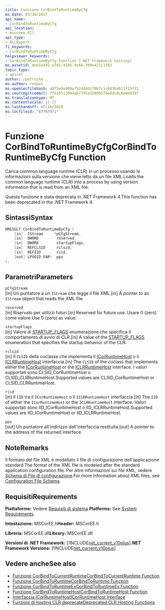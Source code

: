 ```yaml
---
title: Funzione CorBindToRuntimeByCfg
ms.date: 03/30/2017
api_name:
- CorBindToRuntimeByCfg
api_location:
- mscoree.dll
api_type:
- DLLExport
f1_keywords:
- CorBindToRuntimeByCfg
helpviewer_keywords:
- CorBindToRuntimeByCfg function [.NET Framework hosting]
ms.assetid: ded1e492-a782-4185-9c66-709e421c1782
topic_type:
- apiref
author: rpetrusha
ms.author: ronpet
ms.openlocfilehash: a8f5e9a909a752dd8dc70bfc1c683b4611715f31
ms.sourcegitcommit: 7f616512044ab7795e32806578e8dc0c6a0e038f
ms.translationtype: MT
ms.contentlocale: it-IT
ms.lasthandoff: 07/10/2019
ms.locfileid: "67767971"
---
```

# <a name="corbindtoruntimebycfg-function"></a><span data-ttu-id="52bc0-102">Funzione CorBindToRuntimeByCfg</span><span class="sxs-lookup"><span data-stu-id="52bc0-102">CorBindToRuntimeByCfg Function</span></span>
<span data-ttu-id="52bc0-103">Carica common language runtime (CLR) in un processo usando le informazioni sulla versione che viene letto da un file XML.</span><span class="sxs-lookup"><span data-stu-id="52bc0-103">Loads the common language runtime (CLR) into a process by using version information that is read from an XML file.</span></span>  
  
 <span data-ttu-id="52bc0-104">Questa funzione è stata deprecata in .NET Framework 4.</span><span class="sxs-lookup"><span data-stu-id="52bc0-104">This function has been deprecated in the .NET Framework 4.</span></span>  
  
## <a name="syntax"></a><span data-ttu-id="52bc0-105">Sintassi</span><span class="sxs-lookup"><span data-stu-id="52bc0-105">Syntax</span></span>  
  
```cpp  
HRESULT CorBindToRuntimeByCfg (  
    [in]  IStream     *pCfgStream,  
    [in]  DWORD        reserved,  
    [in]  DWORD        startupFlags,  
    [in]  REFCLSID     rclsid,  
    [in]  REFIID       riid,   
    [out] LPVOID FAR*  ppv  
);  
```  
  
## <a name="parameters"></a><span data-ttu-id="52bc0-106">Parametri</span><span class="sxs-lookup"><span data-stu-id="52bc0-106">Parameters</span></span>  
 `pCfgStream`  
 <span data-ttu-id="52bc0-107">[in] Un puntatore a un `IStream` che legge il file XML.</span><span class="sxs-lookup"><span data-stu-id="52bc0-107">[in] A pointer to an `IStream` object that reads the XML file.</span></span>  
  
 `reserved`  
 <span data-ttu-id="52bc0-108">[in] Riservato per utilizzi futuri.</span><span class="sxs-lookup"><span data-stu-id="52bc0-108">[in] Reserved for future use.</span></span> <span data-ttu-id="52bc0-109">Usare 0 (zero) come valore.</span><span class="sxs-lookup"><span data-stu-id="52bc0-109">Use 0 (zero) as value.</span></span>  
  
 `startupFlags`  
 <span data-ttu-id="52bc0-110">[in] Valore di [STARTUP_FLAGS](../../../../docs/framework/unmanaged-api/hosting/startup-flags-enumeration.md) enumerazione che specifica il comportamento di avvio di CLR.</span><span class="sxs-lookup"><span data-stu-id="52bc0-110">[in] A value of the [STARTUP_FLAGS](../../../../docs/framework/unmanaged-api/hosting/startup-flags-enumeration.md) enumeration that specifies the startup behavior of the CLR.</span></span>  
  
 `rclsid`  
 <span data-ttu-id="52bc0-111">[in] Il `CLSID` della coclasse che implementa il [ICorRuntimeHost](../../../../docs/framework/unmanaged-api/hosting/icorruntimehost-interface.md) o il [ICLRRuntimeHost](../../../../docs/framework/unmanaged-api/hosting/iclrruntimehost-interface.md) interfaccia.</span><span class="sxs-lookup"><span data-stu-id="52bc0-111">[in] The `CLSID` of the coclass that implements either the [ICorRuntimeHost](../../../../docs/framework/unmanaged-api/hosting/icorruntimehost-interface.md) or the [ICLRRuntimeHost](../../../../docs/framework/unmanaged-api/hosting/iclrruntimehost-interface.md) interface.</span></span> <span data-ttu-id="52bc0-112">I valori supportati sono CLSID_CorRuntimeHost o CLSID_CLRRuntimeHost.</span><span class="sxs-lookup"><span data-stu-id="52bc0-112">Supported values are CLSID_CorRuntimeHost or CLSID_CLRRuntimeHost.</span></span>  
  
 `riid`  
 <span data-ttu-id="52bc0-113">[in] Il `IID` tra il `ICorRuntimeHost` o il `ICLRRuntimeHost` interfaccia.</span><span class="sxs-lookup"><span data-stu-id="52bc0-113">[in] The `IID` of either the `ICorRuntimeHost` or the `ICLRRuntimeHost` interface.</span></span> <span data-ttu-id="52bc0-114">Valori supportati sono IID_ICorRuntimeHost o IID_ICLRRuntimeHost.</span><span class="sxs-lookup"><span data-stu-id="52bc0-114">Supported values are IID_ICorRuntimeHost or IID_ICLRRuntimeHost.</span></span>  
  
 `ppv`  
 <span data-ttu-id="52bc0-115">[out] Un puntatore all'indirizzo dell'interfaccia restituita.</span><span class="sxs-lookup"><span data-stu-id="52bc0-115">[out] A pointer to the address of the returned interface.</span></span>  
  
## <a name="remarks"></a><span data-ttu-id="52bc0-116">Note</span><span class="sxs-lookup"><span data-stu-id="52bc0-116">Remarks</span></span>  
 <span data-ttu-id="52bc0-117">Il formato del file XML è modellato il file di configurazione dell'applicazione standard.</span><span class="sxs-lookup"><span data-stu-id="52bc0-117">The format of the XML file is modeled after the standard application configuration file.</span></span> <span data-ttu-id="52bc0-118">Per altre informazioni sui file XML, vedere [Schema di File di configurazione](../../../../docs/framework/configure-apps/file-schema/index.md).</span><span class="sxs-lookup"><span data-stu-id="52bc0-118">For more information about XML files, see [Configuration File Schema](../../../../docs/framework/configure-apps/file-schema/index.md).</span></span>  
  
## <a name="requirements"></a><span data-ttu-id="52bc0-119">Requisiti</span><span class="sxs-lookup"><span data-stu-id="52bc0-119">Requirements</span></span>  
 <span data-ttu-id="52bc0-120">**Piattaforme:** Vedere [Requisiti di sistema](../../../../docs/framework/get-started/system-requirements.md).</span><span class="sxs-lookup"><span data-stu-id="52bc0-120">**Platforms:** See [System Requirements](../../../../docs/framework/get-started/system-requirements.md).</span></span>  
  
 <span data-ttu-id="52bc0-121">**Intestazione:** MSCorEE.h</span><span class="sxs-lookup"><span data-stu-id="52bc0-121">**Header:** MSCorEE.h</span></span>  
  
 <span data-ttu-id="52bc0-122">**Libreria:** MSCorEE.dll</span><span class="sxs-lookup"><span data-stu-id="52bc0-122">**Library:** MSCorEE.dll</span></span>  
  
 <span data-ttu-id="52bc0-123">**Versioni di .NET Framework:** [!INCLUDE[net_current_v10plus](../../../../includes/net-current-v10plus-md.md)]</span><span class="sxs-lookup"><span data-stu-id="52bc0-123">**.NET Framework Versions:** [!INCLUDE[net_current_v10plus](../../../../includes/net-current-v10plus-md.md)]</span></span>  
  
## <a name="see-also"></a><span data-ttu-id="52bc0-124">Vedere anche</span><span class="sxs-lookup"><span data-stu-id="52bc0-124">See also</span></span>

- [<span data-ttu-id="52bc0-125">Funzione CorBindToCurrentRuntime</span><span class="sxs-lookup"><span data-stu-id="52bc0-125">CorBindToCurrentRuntime Function</span></span>](../../../../docs/framework/unmanaged-api/hosting/corbindtocurrentruntime-function.md)
- [<span data-ttu-id="52bc0-126">Funzione CorBindToRuntime</span><span class="sxs-lookup"><span data-stu-id="52bc0-126">CorBindToRuntime Function</span></span>](../../../../docs/framework/unmanaged-api/hosting/corbindtoruntime-function.md)
- [<span data-ttu-id="52bc0-127">Funzione CorBindToRuntimeEx</span><span class="sxs-lookup"><span data-stu-id="52bc0-127">CorBindToRuntimeEx Function</span></span>](../../../../docs/framework/unmanaged-api/hosting/corbindtoruntimeex-function.md)
- [<span data-ttu-id="52bc0-128">Funzione CorBindToRuntimeHost</span><span class="sxs-lookup"><span data-stu-id="52bc0-128">CorBindToRuntimeHost Function</span></span>](../../../../docs/framework/unmanaged-api/hosting/corbindtoruntimehost-function.md)
- [<span data-ttu-id="52bc0-129">Interfaccia ICorRuntimeHost</span><span class="sxs-lookup"><span data-stu-id="52bc0-129">ICorRuntimeHost Interface</span></span>](../../../../docs/framework/unmanaged-api/hosting/icorruntimehost-interface.md)
- [<span data-ttu-id="52bc0-130">Funzioni di hosting CLR deprecate</span><span class="sxs-lookup"><span data-stu-id="52bc0-130">Deprecated CLR Hosting Functions</span></span>](../../../../docs/framework/unmanaged-api/hosting/deprecated-clr-hosting-functions.md)
